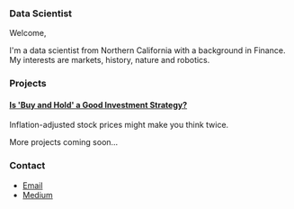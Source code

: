 ### Data Scientist

Welcome,

I'm a data scientist from Northern California with a background in Finance. My interests are markets, history, nature and robotics.

### Projects

#### [Is 'Buy and Hold' a Good Investment Strategy?](project1)
Inflation-adjusted stock prices might make you think twice.




More projects coming soon...


### Contact
- [Email](mailto:carteri246gmail.com)
- [Medium](https://medium.com/@daniel_carter)
